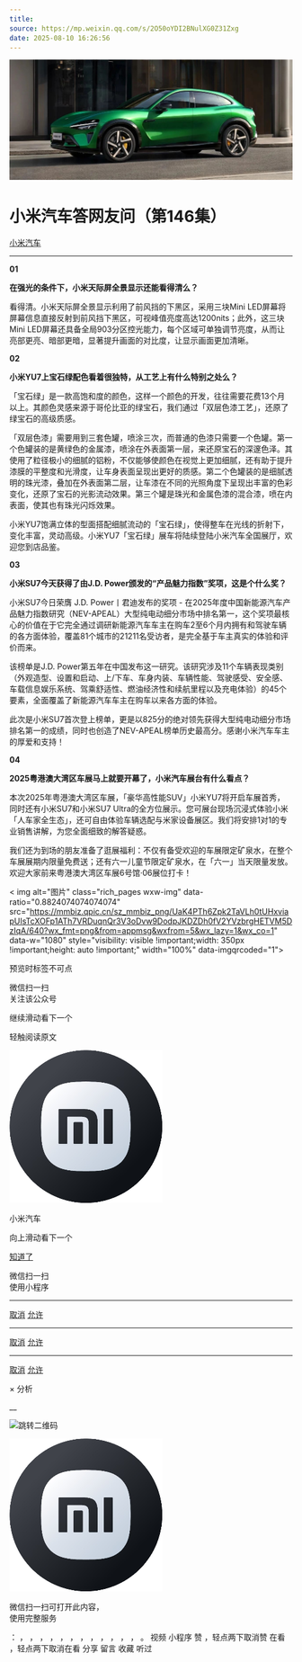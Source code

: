 ```yaml
---
title: 
source: https://mp.weixin.qq.com/s/2O50oYDI2BNulXG0Z31Zxg
date: 2025-08-10 16:26:56
---
```


![cover_image](images/img_6df19b9d.jpg)


#  小米汽车答网友问（第146集）


[ 小米汽车 ](<javascript:void\(0\);>)

______

**01**

**在强光的条件下，小米天际屏全景显示还能看得清么？**

看得清。小米天际屏全景显示利用了前风挡的下黑区，采用三块Mini LED屏幕将屏幕信息直接反射到前风挡下黑区，可视峰值亮度高达1200nits；此外，这三块Mini LED屏幕还具备全局903分区控光能力，每个区域可单独调节亮度，从而让亮部更亮、暗部更暗，显著提升画面的对比度，让显示画面更加清晰。

**02**

**小米YU7上宝石绿配色看着很独特，从工艺上有什么特别之处么？**

「宝石绿」是一款高饱和度的颜色，这样一个颜色的开发，往往需要花费13个月以上。其颜色灵感来源于哥伦比亚的绿宝石，我们通过「双层色漆工艺」，还原了绿宝石的高级质感。

「双层色漆」需要用到三套色罐，喷涂三次，而普通的色漆只需要一个色罐。第一个色罐装的是黄绿色的金属漆，喷涂在外表面第一层，来还原宝石的深邃色泽。其使用了粒径极小的细腻的铝粉，不仅能够使颜色在视觉上更加细腻，还有助于提升漆膜的平整度和光滑度，让车身表面呈现出更好的质感。第二个色罐装的是细腻透明的珠光漆，叠加在外表面第二层，让车漆在不同的光照角度下呈现出丰富的色彩变化，还原了宝石的光影流动效果。第三个罐是珠光和金属色漆的混合漆，喷在内表面，使其也有珠光闪烁效果。

小米YU7饱满立体的型面搭配细腻流动的「宝石绿」，使得整车在光线的折射下，变化丰富，灵动高级。小米YU7「宝石绿」展车将陆续登陆小米汽车全国展厅，欢迎您到店品鉴。

**03**

**小米****SU7****今天获得了由J.D. Power颁发的“产品魅力指数”奖项，这是个什么奖？**

小米SU7今日荣膺 J.D. Power丨君迪发布的奖项 - 在2025年度中国新能源汽车产品魅力指数研究（NEV-APEAL）大型纯电动细分市场中排名第一，这个奖项最核心的价值在于它完全通过调研新能源汽车车主在购车2至6个月内拥有和驾驶车辆的各方面体验，覆盖81个城市的21211名受访者，是完全基于车主真实的体验和评价而来。

该榜单是J.D. Power第五年在中国发布这一研究。该研究涉及11个车辆表现类别（外观造型、设置和启动、上/下车、车身内装、车辆性能、驾驶感受、安全感、车载信息娱乐系统、驾乘舒适性、燃油经济性和续航里程以及充电体验）的45个要素，全面覆盖了新能源汽车车主在购车以来各方面的体验。

此次是小米SU7首次登上榜单，更是以825分的绝对领先获得大型纯电动细分市场排名第一的成绩，同时也创造了NEV-APEAL榜单历史最高分。感谢小米汽车车主的厚爱和支持！

**04**

**2025粤港澳大湾区车展马上就要开幕了，小米汽车展台有什么看点？**

本次2025年粤港澳大湾区车展，「豪华高性能SUV」小米YU7将开启车展首秀，同时还有小米SU7和小米SU7 Ultra的全方位展示。您可展台现场沉浸式体验小米「人车家全生态」，还可自由体验车辆选配与米家设备展区。我们将安排1对1的专业销售讲解，为您全面细致的解答疑惑。

我们还为到场的朋友准备了逛展福利：不仅有备受欢迎的车展限定矿泉水，在整个车展展期内限量免费送；还有六一儿童节限定矿泉水，在「六一」当天限量发放。欢迎大家前来粤港澳大湾区车展6号馆·06展位打卡！

  

  

< img alt="图片" class="rich_pages wxw-img" data-ratio="0.8824074074074074" src="https://mmbiz.qpic.cn/sz_mmbiz_png/UaK4PTh6Zpk2TaVLh0tUHxviapUIsTcXOFp1ATh7VRDuqnQr3V3oDvw9DodpJKDZDh0fV2YVzbrgHETVM5DzIqA/640?wx_fmt=png&from=appmsg&wxfrom=5&wx_lazy=1&wx_co=1" data-w="1080" style="visibility: visible !important;width: 350px !important;height: auto !important;" width="100%" data-imgqrcoded="1">[](<>)

预览时标签不可点

微信扫一扫  
关注该公众号

继续滑动看下一个

轻触阅读原文

![img_97d833da.jpg](images/img_97d833da.jpg)

小米汽车 

向上滑动看下一个

[知道了](<javascript:;>)

微信扫一扫  
使用小程序

****

[取消](<javascript:void\(0\);>) [允许](<javascript:void\(0\);>)

****

[取消](<javascript:void\(0\);>) [允许](<javascript:void\(0\);>)

****

[取消](<javascript:void\(0\);>) [允许](<javascript:void\(0\);>)

× 分析

__

![跳转二维码]()

![作者头像](images/img_97d833da.jpg)

微信扫一扫可打开此内容，  
使用完整服务

： ， ， ， ， ， ， ， ， ， ， ， ， 。 视频 小程序 赞 ，轻点两下取消赞 在看 ，轻点两下取消在看 分享 留言 收藏 听过